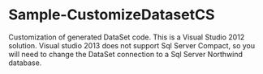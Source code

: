 Sample-CustomizeDatasetCS
=========================
Customization of generated DataSet code.
This is a Visual Studio 2012 solution. Visual studio 2013 does not support Sql Server Compact, 
so you will need to change the DataSet connection to a Sql Server Northwind database.
